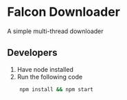 # Falcon Downloader
A simple multi-thread downloader
## Developers
1. Have node installed
2. Run the following code
```bash
    npm install && npm start
```